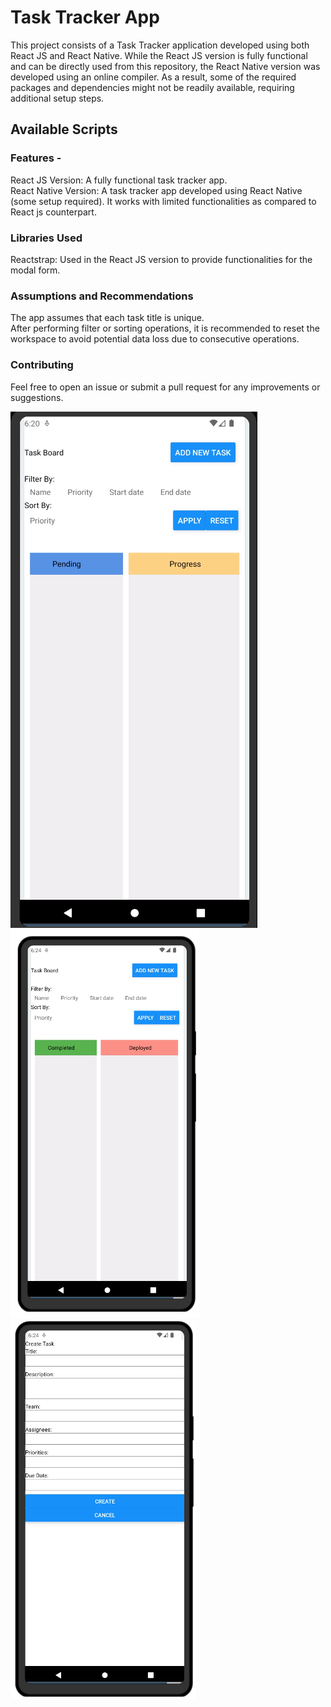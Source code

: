 # Task Tracker App

This project consists of a Task Tracker application developed using both React JS and React Native. While the React JS version is fully functional and can be directly used from this repository, the React Native version was developed using an online compiler. As a result, some of the required packages and dependencies might not be readily available, requiring additional setup steps.
## Available Scripts

### Features - 

React JS Version: A fully functional task tracker app.\
React Native Version: A task tracker app developed using React Native (some setup required). It works with limited functionalities as compared to React js counterpart.

### Libraries Used

Reactstrap: Used in the React JS version to provide functionalities for the modal form.

### Assumptions and Recommendations

The app assumes that each task title is unique.\
After performing filter or sorting operations, it is recommended to reset the workspace to avoid potential data loss due to consecutive operations.

### Contributing
Feel free to open an issue or submit a pull request for any improvements or suggestions.

![Task Tracker App](./images/app1.png)
![Task Tracker App](./images/app2.png)
![Task Tracker App](./images/app3.png)
